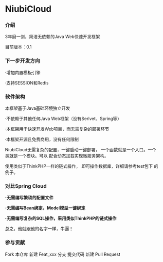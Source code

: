 # NiubiCloud

### 介绍

3年磨一剑，简洁无依赖的Java Web快速开发框架

目前版本：0.1


### 下一步开发方向

·增加内置模板引擎

·支持SESSION和Redis

### 软件架构
本框架基于Java基础环境独立开发

·不依赖于其他任何Java Web框架（没有Serlvet、Spring等）

·本框架用于快速开发Web项目，而无需复杂的部署环节

·本框架开源且免费商用，没有任何限制

NiubiCloud无需复杂的配置，一键启动一键部署，
一个函数就是一个入口。一个类就是一个模块。可以
配合动态加载实现微服务架构。

使用类似于ThinkPHP一样的链式操作，
即可操作数据库，详细请参考test包下
的例子。

### 对比Spring Cloud

**·无需编写繁琐的配置文件**

**·无需编写Bean绑定，Model模型一键绑定**

**·无需编写复杂的SQL操作，采用类似ThinkPHP的链式操作**

总之，他就跟他的名字一样，牛逼！

### 参与贡献
Fork 本仓库
新建 Feat_xxx 分支
提交代码
新建 Pull Request